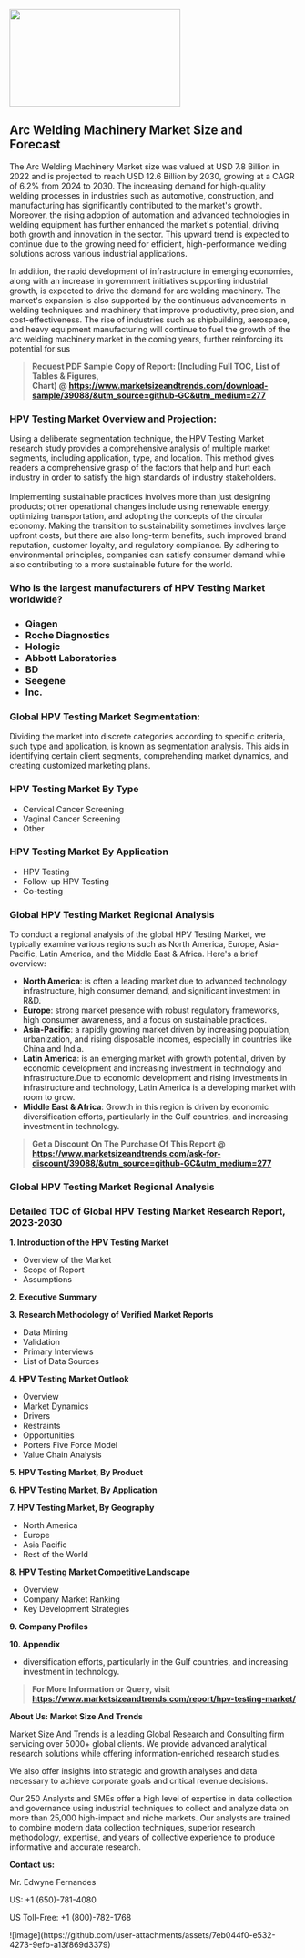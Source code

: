 <p><img class="alignnone size-medium wp-image-20088" src="https://ffe5etoiles.com/wp-content/uploads/2024/12/MST1-300x171.png" alt="" width="300" height="171" /></p><h2>Arc Welding Machinery Market Size and Forecast</h2><p>The Arc Welding Machinery Market size was valued at USD 7.8 Billion in 2022 and is projected to reach USD 12.6 Billion by 2030, growing at a CAGR of 6.2% from 2024 to 2030. The increasing demand for high-quality welding processes in industries such as automotive, construction, and manufacturing has significantly contributed to the market's growth. Moreover, the rising adoption of automation and advanced technologies in welding equipment has further enhanced the market's potential, driving both growth and innovation in the sector. This upward trend is expected to continue due to the growing need for efficient, high-performance welding solutions across various industrial applications.</p><p>In addition, the rapid development of infrastructure in emerging economies, along with an increase in government initiatives supporting industrial growth, is expected to drive the demand for arc welding machinery. The market's expansion is also supported by the continuous advancements in welding techniques and machinery that improve productivity, precision, and cost-effectiveness. The rise of industries such as shipbuilding, aerospace, and heavy equipment manufacturing will continue to fuel the growth of the arc welding machinery market in the coming years, further reinforcing its potential for sus</p><blockquote id="" class=""><strong>Request PDF Sample Copy of Report: (Including Full TOC, List of Tables &amp; Figures, Chart)&nbsp;@&nbsp;<strong><a href="https://www.marketsizeandtrends.com/download-sample/39088/&utm_source=github-GC&utm_medium=277" target="_blank">https://www.marketsizeandtrends.com/download-sample/39088/&utm_source=github-GC&utm_medium=277</a></strong></strong></blockquote><h3 id="" class="">HPV Testing Market&nbsp;Overview and Projection:</h3><p id="" class="">Using a deliberate segmentation technique, the HPV Testing Market research study provides a comprehensive analysis of multiple market segments, including application, type, and location. This method gives readers a comprehensive grasp of the factors that help and hurt each industry in order to satisfy the high standards of industry stakeholders. <br /> <br />Implementing sustainable practices involves more than just designing products; other operational changes include using renewable energy, optimizing transportation, and adopting the concepts of the circular economy. Making the transition to sustainability sometimes involves large upfront costs, but there are also long-term benefits, such improved brand reputation, customer loyalty, and regulatory compliance. By adhering to environmental principles, companies can satisfy consumer demand while also contributing to a more sustainable future for the world.</p><h3 id="" class="">Who is the largest manufacturers of&nbsp;HPV Testing Market worldwide?</h3><h3 class=""><p><ul><li>Qiagen </li><li> Roche Diagnostics </li><li> Hologic </li><li> Abbott Laboratories </li><li> BD </li><li> Seegene </li><li> Inc.</li></ul></p></h3><h3 id="" class="">Global&nbsp;HPV Testing Market Segmentation:</h3><p id="" class="">Dividing the market into discrete categories according to specific criteria, such type and application, is known as segmentation analysis. This aids in identifying certain client segments, comprehending market dynamics, and creating customized marketing plans.</p><h3 id="" class="">HPV Testing Market&nbsp;By Type</h3><p><p><ul><li>Cervical Cancer Screening </li><li> Vaginal Cancer Screening </li><li> Other</p></li></ul></p></p><h3 id="" class="">HPV Testing Market&nbsp;By Application</h3><p class=""><p><ul><li>HPV Testing </li><li> Follow-up HPV Testing </li><li> Co-testing</li></ul></p></p><h3 id="" class="">Global HPV Testing Market Regional Analysis</h3><p id="" class="">To conduct a regional analysis of the global HPV Testing Market, we typically examine various regions such as North America, Europe, Asia-Pacific, Latin America, and the Middle East &amp; Africa. Here's a brief overview:</p><ul><li><strong>North America</strong>: is often a leading market due to advanced technology infrastructure, high consumer demand, and significant investment in R&amp;D.</li><li><strong>Europe</strong>: strong market presence with robust regulatory frameworks, high consumer awareness, and a focus on sustainable practices.</li><li><strong>Asia-Pacific</strong>: a rapidly growing market driven by increasing population, urbanization, and rising disposable incomes, especially in countries like China and India.</li><li><strong>Latin America</strong>: is an emerging market with growth potential, driven by economic development and increasing investment in technology and infrastructure.Due to economic development and rising investments in infrastructure and technology, Latin America is a developing market with room to grow.</li><li><strong>Middle East &amp; Africa</strong>: Growth in this region is driven by economic diversification efforts, particularly in the Gulf countries, and increasing investment in technology.</li></ul><blockquote id="" class=""><strong>Get a Discount On The Purchase Of This Report @ <strong><a href="https://www.marketsizeandtrends.com/ask-for-discount/39088/&utm_source=github-GC&utm_medium=277" target="_blank">https://www.marketsizeandtrends.com/ask-for-discount/39088/&utm_source=github-GC&utm_medium=277</a></strong></strong></blockquote><h3 id="" class="">Global HPV Testing Market Regional Analysis</h3><h3 id="" class="">Detailed TOC of Global HPV Testing Market Research Report, 2023-2030</h3><p id="" class=""><strong>1. Introduction of the HPV Testing Market</strong></p><ul><li>Overview of the Market</li><li>Scope of Report</li><li>Assumptions</li></ul><p id="" class=""><strong>2. Executive Summary</strong></p><p id="" class=""><strong>3. Research Methodology of Verified Market Reports</strong></p><ul><li>Data Mining</li><li>Validation</li><li>Primary Interviews</li><li>List of Data Sources</li></ul><p id="" class=""><strong>4. HPV Testing Market Outlook</strong></p><ul><li>Overview</li><li>Market Dynamics</li><li>Drivers</li><li>Restraints</li><li>Opportunities</li><li>Porters Five Force Model</li><li>Value Chain Analysis</li></ul><p id="" class=""><strong>5. HPV Testing Market, By Product</strong></p><p id="" class=""><strong>6. HPV Testing Market, By Application</strong></p><p id="" class=""><strong>7. HPV Testing Market, By Geography</strong></p><ul><li>North America</li><li>Europe</li><li>Asia Pacific</li><li>Rest of the World</li></ul><p id="" class=""><strong>8. HPV Testing Market Competitive Landscape</strong></p><ul><li>Overview</li><li>Company Market Ranking</li><li>Key Development Strategies</li></ul><p id="" class=""><strong>9. Company Profiles</strong></p><p id="" class=""><strong>10. Appendix</strong></p><ul><li>diversification efforts, particularly in the Gulf countries, and increasing investment in technology.</li></ul><blockquote id="" class=""><strong>For More Information or Query, visit <strong><strong><a href="https://www.marketsizeandtrends.com/report/hpv-testing-market/" target="_blank">https://www.marketsizeandtrends.com/report/hpv-testing-market/</a></strong></strong></strong></blockquote><p id="" class=""><strong>About Us: Market Size And Trends</strong></p><p id="" class="">Market Size And Trends is a leading Global Research and Consulting firm servicing over 5000+ global clients. We provide advanced analytical research solutions while offering information-enriched research studies.</p><p id="" class="">We also offer insights into strategic and growth analyses and data necessary to achieve corporate goals and critical revenue decisions.</p><p id="" class="">Our 250 Analysts and SMEs offer a high level of expertise in data collection and governance using industrial techniques to collect and analyze data on more than 25,000 high-impact and niche markets. Our analysts are trained to combine modern data collection techniques, superior research methodology, expertise, and years of collective experience to produce informative and accurate research.</p><p id="" class=""><strong>Contact us:</strong></p><p id="" class="">Mr. Edwyne Fernandes</p><p id="" class="">US: +1 (650)-781-4080</p><p id="" class="">US Toll-Free: +1 (800)-782-1768</p>
![image](https://github.com/user-attachments/assets/7eb044f0-e532-4273-9efb-a13f869d3379)
